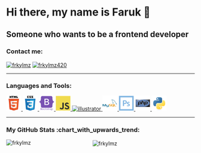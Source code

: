# Hi there, my name is Faruk 👋
## Someone who wants to be a frontend developer

<div>
<h3 align="left">Contact me:</h3>
<p align="left">
<a href="https://www.linkedin.com/in/frkylmz/" target="blank"><img align="center" src="https://raw.githubusercontent.com/rahuldkjain/github-profile-readme-generator/master/src/images/icons/Social/linked-in-alt.svg" alt="frkylmz" height="30" width="40" /></a>
<a href="https://linktr.ee/farukyilmaz" target="blank"><img align="center" src="https://www.pentoolart.com/assets/images/linktree.svg" alt="frkylmz420" height="30" width="40" /></a>
</p>  

  
  ---

<h3 align="left">Languages and Tools:</h3>
<p align="left">  
<a href="https://www.w3.org/html/" target="_blank"> <img src="https://raw.githubusercontent.com/devicons/devicon/master/icons/html5/html5-original-wordmark.svg" alt="html5" width="40" height="40"/> </a>
<a href="https://www.w3schools.com/css/" target="_blank"> <img src="https://raw.githubusercontent.com/devicons/devicon/master/icons/css3/css3-original-wordmark.svg" alt="css3" width="40" height="40"/> </a>
<a href="https://getbootstrap.com" target="_blank"> <img src="https://raw.githubusercontent.com/devicons/devicon/master/icons/bootstrap/bootstrap-plain-wordmark.svg" alt="bootstrap" width="40" height="40"/> </a>
<a href="https://developer.mozilla.org/en-US/docs/Web/JavaScript" target="_blank"> <img src="https://raw.githubusercontent.com/devicons/devicon/master/icons/javascript/javascript-original.svg" alt="javascript" width="40" height="40"/> </a>
<a href="https://www.adobe.com/in/products/illustrator.html" target="_blank" rel="noreferrer"> <img src="https://www.vectorlogo.zone/logos/adobe_illustrator/adobe_illustrator-icon.svg" alt="illustrator" width="40" height="40"/> </a> 
<a href="https://www.mysql.com/" target="_blank" rel="noreferrer"> <img src="https://raw.githubusercontent.com/devicons/devicon/master/icons/mysql/mysql-original-wordmark.svg" alt="mysql" width="40" height="40"/> </a> 
<a href="https://www.photoshop.com/en" target="_blank" rel="noreferrer"> <img src="https://raw.githubusercontent.com/devicons/devicon/master/icons/photoshop/photoshop-line.svg" alt="photoshop" width="40" height="40"/> </a> 
<a href="https://www.php.net" target="_blank" rel="noreferrer"> <img src="https://raw.githubusercontent.com/devicons/devicon/master/icons/php/php-original.svg" alt="php" width="40" height="40"/> </a> 
<a href="https://www.python.org" target="_blank" rel="noreferrer"> <img src="https://raw.githubusercontent.com/devicons/devicon/master/icons/python/python-original.svg" alt="python" width="40" height="40"/> </a>   
</div>

---

<h3>My GitHub Stats :chart_with_upwards_trend:</h3>
<div class="row">
<p><img align="left" src="https://github-readme-stats.vercel.app/api/top-langs?username=frkylmz&show_icons=true&theme=radical&locale=en&layout=compact" alt="frkylmz" width="45%" /></p>
<p>&nbsp;<img align="center" src="https://github-readme-stats.vercel.app/api?username=frkylmz&show_icons=true&theme=dark&locale=en" alt="frkylmz" width="45%" /></p>

</div>
